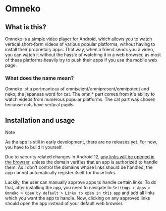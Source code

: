 # Omneko

## What is this?

Omneko is a simple video player for Android, which allows you to watch vertical short-form videos of various popular platforms, without having to install their proprietary apps.
That way, when a friend sends you a video, you can watch it without the hassle of watching it in a web browser, as most of these platforms heavily try to push their apps if you use the mobile web page.

### What does the name mean?

Omneko ist a portmanteau of omniscient/omnipresent/omnipotent and neko, the japanese word for cat.
The omni* part comes from it's ability to watch videos from numerous popular platforms.
The cat part was chosen because cats have vertical pupils.

## Installation and usage

> [!NOTE]
> As the app is still in early development, there are no releases yet.
> For now, you have to build it yourself.

Due to security related changes in Android 12, [any links will be opened in the browser](https://developer.android.com/training/app-links/#web-links), unless the domain verifies that an app is authorized to handle them.
As I don't control the domains whose links should be handled, the app cannot automatically register itself for those links.

Luckily, the user can manually approve apps to handle certain links.
To do that, after installing the app, you need to navigate to `Settings > Apps > Omneko > Open by default > Links to open in this app` and add all links which you want the app to handle.
Now, clicking on any approved links should open the app instead of your default web browser.
